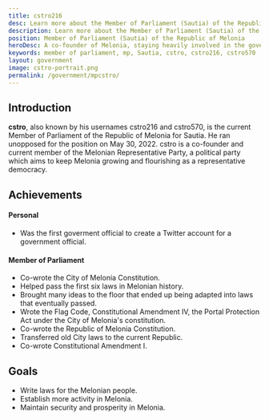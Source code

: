 ```yaml
---
title: cstro216
desc: Learn more about the Member of Parliament (Sautia) of the Republic of Melonia, cstro216.
description: Learn more about the Member of Parliament (Sautia) of the Republic of Melonia, cstro216.
position: Member of Parliament (Sautia) of the Republic of Melonia
heroDesc: A co-founder of Melonia, staying heavily involved in the government since its inception.
keywords: member of parliament, mp, Sautia, cstro, cstro216, cstro570
layout: government
image: cstro-portrait.png
permalink: /government/mpcstro/
---
```


## Introduction
**cstro**, also known by his usernames cstro216 and cstro570, is the current Member of Parliament of the Republic of Melonia for Sautia. He ran unopposed for the position on May 30, 2022. cstro is a co-founder and current member of the Melonian Representative Party, a political party which aims to keep Melonia growing and flourishing as a representative democracy.

## Achievements

#### Personal
- Was the first goverment official to create a Twitter account for a government official.

#### Member of Parliament
- Co-wrote the City of Melonia Constitution.
- Helped pass the first six laws in Melonian history.
- Brought many ideas to the floor that ended up being adapted into laws that eventually passed.
- Wrote the Flag Code, Constitutional Amendment IV, the Portal Protection Act under the City of Melonia's constitution.
- Co-wrote the Republic of Melonia Constitution.
- Transferred old City laws to the current Republic.
- Co-wrote Constitutional Amendment I.

## Goals
- Write laws for the Melonian people.
- Establish more activity in Melonia.
- Maintain security and prosperity in Melonia.
